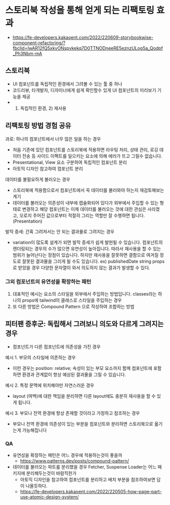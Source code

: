 
# 스토리북 작성을 통해 얻게 되는 리팩토링 효과
- https://fe-developers.kakaoent.com/2022/220609-storybookwise-component-refactoring/?fbclid=IwAR12fQ5xkvONspvkekq7D0TTNODneeRE5eznzULog5a_Qodpf_Ph3Nbm-mA

## 스토리북
- UI 컴포넌트를 독립적인 환경에서 그려볼 수 있는 툴 중 하나
- 코드리뷰, 타개발자, 디자이너에게 쉽게 확인할수 있게 UI 컴포넌트의 미리보기 기능을 제공
- 1) 독립적인 환경, 2) 재사용

## 리팩토링 방법 경험 공유
과로: 하나의 컴포넌트에서 너무 많은 일을 하는 경우
- 처음 기존에 있던 컴포넌트를 스토리북에 적용하면 라우팅 처리, 상태 관리, 로깅 데이터 전송 등 사이드 이펙트를 일으키는 요소에 의해 에러가 뜨고 그릴수 없습니다.
- Presentational, View 요소 구분하여 독립적인 컴포넌트 분리
- 아토믹 디자인 참고하여 컴포넌트 분리

데이터를 불필요하게 불러오는 경우
- 스토리북에 적용함으로서 컴포넌트에서 꼭 데이터를 불러와야 하는지 재검토해보는 계기
- 데이터를 불러오는 의존성이 내부에 캡슐화되어 있다가 외부에서 주입할 수 있는 형태로 변경하고 해당 컴포넌트는 이제 데이터를 불러오는 것에 대한 관심은 사라졌고, 오로지 주어진 값으로부터 적절히 그리는 역할만 잘 수행하면 됩니다.(Presentation)

발작 증세: 간혹 그려져서는 안 되는 결과물로 그려지는 경우
- variation이 많도록 설계가 되면 발작 증세가 쉽게 발현될 수 있습니다. 컴포넌트의 렌더링되는 경우의 수가 많으면 유연성이 높아집니다. 따라서 재사용을 할 수 있는 범위가 늘어난다는 장점이 있습니다. 하지만 재사용을 잘못하면 결함으로 여겨질 정도로 잘못된 결과물을 그리게 될 수도 있습니다. ex) publishedDate string props로 받았을 경우 다양한 문자열이 와서 의도하지 않는 결과가 발생할 수 있다.

### 그외 컴포넌트의 **유연성**을 확장하는 패턴

1. 대표적인 예시는 요소의 스타일을 외부에서 주입하는 방법입니다. classes라는 하나의 props에 tailwind의 클래스로 스타일을 주입하는 경우
2. 또 다른 방법은 Compound Pattern 으로 작성하여 조합하는 방법

## 피터팬 증후군: 독립해서 그려보니 의도와 다르게 그려지는 경우
- 컴포넌트가 다른 컴포넌트에 의존성을 가진 경우


예시 1. 부모의 스타일에 의존하는 경우
- 이런 경우는 position: relative; 속성이 있는 부모 요소까지 함께 컴포넌트에 포함하면 환경과 관계없이 항상 예상된 결과물을 그릴 수 있습니다.

예시 2. 특정 문맥에 위치해야만 자연스러운 경우
-  layout (여백)에 대한 책임을 분리하면 다른 layout에도 충분히 재사용을 할 수 있게 됩니다.

예시 3. 부모나 전역 환경에 항상 존재할 것이라고 가정하고 참조하는 경우
-  부모나 전역 환경에 의존성이 있는 부분을 컴포넌트와 분리하면 스토리북으로 옮기는게 가능해집니다

### QA
- 유연성을 확장하는 패턴은 어느 경우에 적용하는것이 좋을까
  - https://www.patterns.dev/posts/compound-pattern/
- 데이터를 불러오는 파트를 분리했을 경우 Fetcher, Suspense Loader는 어느 패키지에 분리해두는것이 바람직한가
  - 아토믹 디자인을 참고하여 컴포넌트를 분리하고 배치 부분을 참조하여보면 답이 나올듯하다.
  - https://fe-developers.kakaoent.com/2022/220505-how-page-part-use-atomic-design-system/
